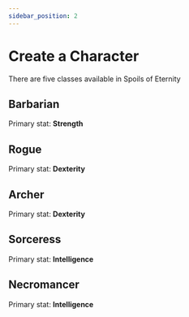 ```yaml
---
sidebar_position: 2
---
```


# Create a Character

There are five classes available in Spoils of Eternity

## Barbarian

Primary stat: **Strength**

## Rogue

Primary stat: **Dexterity**

## Archer

Primary stat: **Dexterity**

## Sorceress

Primary stat: **Intelligence**

## Necromancer

Primary stat: **Intelligence**
